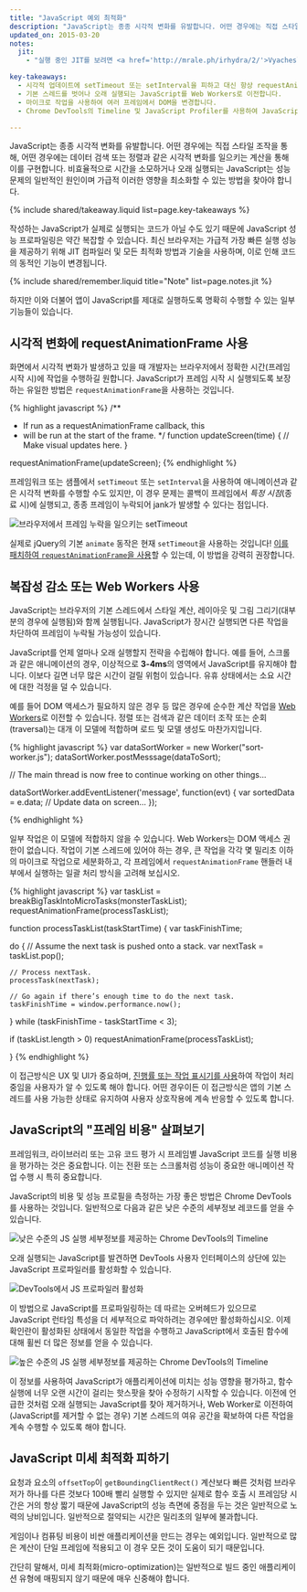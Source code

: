 ```yaml
---
title: "JavaScript 예외 최적화"
description: "JavaScript는 종종 시각적 변화를 유발합니다. 어떤 경우에는 직접 스타일 조작을 통해, 어떤 경우에는 데이터 검색 또는 정렬과 같은 시각적 변화를 일으키는 계산을 통해 이를 구현합니다. 비효율적으로 시간을 소모하거나 오래 실행되는 JavaScript는 성능 문제의 일반적인 원인이며 가급적 이러한 영향을 최소화할 수 있는 방법을 찾아야 합니다."
updated_on: 2015-03-20
notes:
  jit:
    - "실행 중인 JIT를 보려면 <a href='http://mrale.ph/irhydra/2/'>Vyacheslav Egorov가 만든 IRHydra<sup>2</sup></a>를 참조하십시오. 이는 Chrome의 JavaScript 엔진 V8이 JavaScript 코드를 최적화 중일 때 코드의 중간 상태를 보여줍니다."

key-takeaways:
  - 시각적 업데이트에 setTimeout 또는 setInterval을 피하고 대신 항상 requestAnimationFrame을 사용합니다.
  - 기본 스레드를 벗어나 오래 실행되는 JavaScript를 Web Workers로 이전합니다.
  - 마이크로 작업을 사용하여 여러 프레임에서 DOM을 변경합니다.
  - Chrome DevTools의 Timeline 및 JavaScript Profiler를 사용하여 JavaScript의 영향을 평가합니다.

---
```

<p class="intro">
  JavaScript는 종종 시각적 변화를 유발합니다. 어떤 경우에는 직접 스타일 조작을 통해, 어떤 경우에는 데이터 검색 또는 정렬과 같은 시각적 변화를 일으키는 계산을 통해 이를 구현합니다. 비효율적으로 시간을 소모하거나 오래 실행되는 JavaScript는 성능 문제의 일반적인 원인이며 가급적 이러한 영향을 최소화할 수 있는 방법을 찾아야 합니다.
</p>

{% include shared/takeaway.liquid list=page.key-takeaways %}

작성하는 JavaScript가 실제로 실행되는 코드가 아닐 수도 있기 때문에 JavaScript 성능 프로파일링은 약간 복잡할 수 있습니다. 최신 브라우저는 가급적 가장 빠른 실행 성능을 제공하기 위해 JIT 컴파일러 및 모든 최적화 방법과 기술을 사용하며, 이로 인해 코드의 동적인 기능이 변경됩니다.

{% include shared/remember.liquid title="Note" list=page.notes.jit %}

하지만 이와 더불어 앱이 JavaScript를 제대로 실행하도록 명확히 수행할 수 있는 일부 기능들이 있습니다.

## 시각적 변화에 requestAnimationFrame 사용

화면에서 시각적 변화가 발생하고 있을 때 개발자는 브라우저에서 정확한 시간(프레임 시작 시)에 작업을 수행하길 원합니다. JavaScript가 프레임 시작 시 실행되도록 보장하는 유일한 방법은 `requestAnimationFrame`을 사용하는 것입니다.

{% highlight javascript %}
/**
 * If run as a requestAnimationFrame callback, this
 * will be run at the start of the frame.
 */
function updateScreen(time) {
  // Make visual updates here.
}

requestAnimationFrame(updateScreen);
{% endhighlight %}

프레임워크 또는 샘플에서 `setTimeout` 또는 `setInterval`을 사용하여 애니메이션과 같은 시각적 변화를 수행할 수도 있지만, 이 경우 문제는 콜백이 프레임에서 _특정 시점_(종료 시)에 실행되고, 종종 프레임이 누락되어 jank가 발생할 수 있다는 점입니다.

<img src="images/optimize-javascript-execution/settimeout.jpg" class="g--centered" alt="브라우저에서 프레임 누락을 일으키는 setTimeout">

실제로 jQuery의 기본 `animate` 동작은 현재 `setTimeout`을 사용하는 것입니다! [이를 패치하여 `requestAnimationFrame`을 사용](https://github.com/gnarf/jquery-requestAnimationFrame)할 수 있는데, 이 방법을 강력히 권장합니다.

## 복잡성 감소 또는 Web Workers 사용

JavaScript는 브라우저의 기본 스레드에서 스타일 계산, 레이아웃 및 그림 그리기(대부분의 경우에 실행됨)와 함께 실행됩니다. JavaScript가 장시간 실행되면 다른 작업을 차단하여 프레임이 누락될 가능성이 있습니다.

JavaScript를 언제 얼마나 오래 실행할지 전략을 수립해야 합니다. 예를 들어, 스크롤과 같은 애니메이션의 경우, 이상적으로 **3-4ms**의 영역에서 JavaScript를 유지해야 합니다. 이보다 길면 너무 많은 시간이 걸릴 위험이 있습니다. 유휴 상태에서는 소요 시간에 대한 걱정을 덜 수 있습니다.

예를 들어 DOM 액세스가 필요하지 않은 경우 등 많은 경우에 순수한 계산 작업을 [Web Workers](https://developer.mozilla.org/en-US/docs/Web/API/Web_Workers_API/basic_usage)로 이전할 수 있습니다. 정렬 또는 검색과 같은 데이터 조작 또는 순회(traversal)는 대개 이 모델에 적합하며 로드 및 모델 생성도 마찬가지입니다.

{% highlight javascript %}
var dataSortWorker = new Worker("sort-worker.js");
dataSortWorker.postMesssage(dataToSort);

// The main thread is now free to continue working on other things...

dataSortWorker.addEventListener('message', function(evt) {
   var sortedData = e.data;
   // Update data on screen...
});

{% endhighlight %}

일부 작업은 이 모델에 적합하지 않을 수 있습니다. Web Workers는 DOM 액세스 권한이 없습니다. 작업이 기본 스레드에 있어야 하는 경우, 큰 작업을 각각 몇 밀리초 이하의 마이크로 작업으로 세분화하고, 각 프레임에서 `requestAnimationFrame` 핸들러 내부에서 실행하는 일괄 처리 방식을 고려해 보십시오.

{% highlight javascript %}
var taskList = breakBigTaskIntoMicroTasks(monsterTaskList);
requestAnimationFrame(processTaskList);

function processTaskList(taskStartTime) {
  var taskFinishTime;

  do {
    // Assume the next task is pushed onto a stack.
    var nextTask = taskList.pop();

    // Process nextTask.
    processTask(nextTask);

    // Go again if there’s enough time to do the next task.
    taskFinishTime = window.performance.now();
  } while (taskFinishTime - taskStartTime < 3);

  if (taskList.length > 0)
    requestAnimationFrame(processTaskList);

}
{% endhighlight %}

이 접근방식은 UX 및 UI가 중요하며, [진행률 또는 작업 표시기를 사용](http://www.google.com/design/spec/components/progress-activity.html)하여 작업이 처리 중임을 사용자가 알 수 있도록 해야 합니다. 어떤 경우이든 이 접근방식은 앱의 기본 스레드를 사용 가능한 상태로 유지하여 사용자 상호작용에 계속 반응할 수 있도록 합니다.

## JavaScript의 "프레임 비용" 살펴보기

프레임워크, 라이브러리 또는 고유 코드 평가 시 프레임별 JavaScript 코드를 실행 비용을 평가하는 것은 중요합니다. 이는 전환 또는 스크롤처럼 성능이 중요한 애니메이션 작업 수행 시 특히 중요합니다.

JavaScript의 비용 및 성능 프로필을 측정하는 가장 좋은 방법은 Chrome DevTools를 사용하는 것입니다. 일반적으로 다음과 같은 낮은 수준의 세부정보 레코드를 얻을 수 있습니다.

<img src="images/optimize-javascript-execution/low-js-detail.jpg" class="g--centered" alt="낮은 수준의 JS 실행 세부정보를 제공하는 Chrome DevTools의 Timeline">

오래 실행되는 JavaScript를 발견하면 DevTools 사용자 인터페이스의 상단에 있는 JavaScript 프로파일러를 활성화할 수 있습니다.

<img src="images/optimize-javascript-execution/js-profiler-toggle.jpg" class="g--centered" alt="DevTools에서 JS 프로파일러 활성화">

이 방법으로 JavaScript를 프로파일링하는 데 따르는 오버헤드가 있으므로 JavaScript 런타임 특성을 더 세부적으로 파악하려는 경우에만 활성화하십시오. 이제 확인란이 활성화된 상태에서 동일한 작업을 수행하고 JavaScript에서 호출된 함수에 대해 휠씬 더 많은 정보를 얻을 수 있습니다.

<img src="images/optimize-javascript-execution/high-js-detail.jpg" class="g--centered" alt="높은 수준의 JS 실행 세부정보를 제공하는 Chrome DevTools의 Timeline">

이 정보를 사용하여 JavaScript가 애플리케이션에 미치는 성능 영향을 평가하고, 함수 실행에 너무 오랜 시간이 걸리는 핫스팟을 찾아 수정하기 시작할 수 있습니다. 이전에 언급한 것처럼 오래 실행되는 JavaScript를 찾아 제거하거나, Web Worker로 이전하여(JavaScript를 제거할 수 없는 경우) 기본 스레드의 여유 공간을 확보하여 다른 작업을 계속 수행할 수 있도록 해야 합니다.

## JavaScript 미세 최적화 피하기

요청과 요소의 `offsetTop`이 `getBoundingClientRect()` 계산보다 빠른 것처럼 브라우저가 하나를 다른 것보다 100배 빨리 실행할 수 있지만 실제로 함수 호출 시 프레임당 시간은 거의 항상 짧기 때문에 JavaScript의 성능 측면에 중점을 두는 것은 일반적으로 노력의 낭비입니다. 일반적으로 절약되는 시간은 밀리초의 일부에 불과합니다.

게임이나 컴퓨팅 비용이 비싼 애플리케이션을 만드는 경우는 예외입니다. 일반적으로 많은 계산이 단일 프레임에 적용되고 이 경우 모든 것이 도움이 되기 때문입니다.

간단히 말해서, 미세 최적화(micro-optimization)는 일반적으로 빌드 중인 애플리케이션 유형에 매핑되지 않기 때문에 매우 신중해야 합니다.


